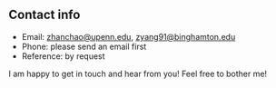 ## Contact info
- Email: zhanchao@upenn.edu, zyang91@binghamton.edu
- Phone: please send an email first
- Reference: by request

I am happy to get in touch and hear from you! Feel free to bother me!

